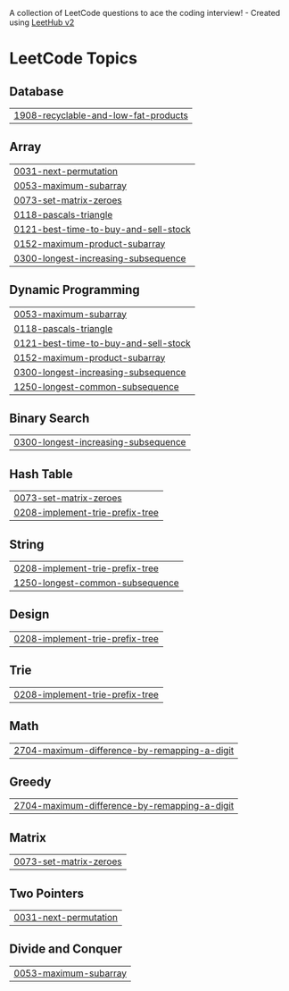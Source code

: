 A collection of LeetCode questions to ace the coding interview! - Created using [LeetHub v2](https://github.com/arunbhardwaj/LeetHub-2.0)
<!---LeetCode Topics Start-->
# LeetCode Topics
## Database
|  |
| ------- |
| [1908-recyclable-and-low-fat-products](https://github.com/VITianLalit/LeetCodeProblemSolution.github.io/tree/master/1908-recyclable-and-low-fat-products) |
## Array
|  |
| ------- |
| [0031-next-permutation](https://github.com/VITianLalit/LeetCodeProblemSolution.github.io/tree/master/0031-next-permutation) |
| [0053-maximum-subarray](https://github.com/VITianLalit/LeetCodeProblemSolution.github.io/tree/master/0053-maximum-subarray) |
| [0073-set-matrix-zeroes](https://github.com/VITianLalit/LeetCodeProblemSolution.github.io/tree/master/0073-set-matrix-zeroes) |
| [0118-pascals-triangle](https://github.com/VITianLalit/LeetCodeProblemSolution.github.io/tree/master/0118-pascals-triangle) |
| [0121-best-time-to-buy-and-sell-stock](https://github.com/VITianLalit/LeetCodeProblemSolution.github.io/tree/master/0121-best-time-to-buy-and-sell-stock) |
| [0152-maximum-product-subarray](https://github.com/VITianLalit/LeetCodeProblemSolution.github.io/tree/master/0152-maximum-product-subarray) |
| [0300-longest-increasing-subsequence](https://github.com/VITianLalit/LeetCodeProblemSolution.github.io/tree/master/0300-longest-increasing-subsequence) |
## Dynamic Programming
|  |
| ------- |
| [0053-maximum-subarray](https://github.com/VITianLalit/LeetCodeProblemSolution.github.io/tree/master/0053-maximum-subarray) |
| [0118-pascals-triangle](https://github.com/VITianLalit/LeetCodeProblemSolution.github.io/tree/master/0118-pascals-triangle) |
| [0121-best-time-to-buy-and-sell-stock](https://github.com/VITianLalit/LeetCodeProblemSolution.github.io/tree/master/0121-best-time-to-buy-and-sell-stock) |
| [0152-maximum-product-subarray](https://github.com/VITianLalit/LeetCodeProblemSolution.github.io/tree/master/0152-maximum-product-subarray) |
| [0300-longest-increasing-subsequence](https://github.com/VITianLalit/LeetCodeProblemSolution.github.io/tree/master/0300-longest-increasing-subsequence) |
| [1250-longest-common-subsequence](https://github.com/VITianLalit/LeetCodeProblemSolution.github.io/tree/master/1250-longest-common-subsequence) |
## Binary Search
|  |
| ------- |
| [0300-longest-increasing-subsequence](https://github.com/VITianLalit/LeetCodeProblemSolution.github.io/tree/master/0300-longest-increasing-subsequence) |
## Hash Table
|  |
| ------- |
| [0073-set-matrix-zeroes](https://github.com/VITianLalit/LeetCodeProblemSolution.github.io/tree/master/0073-set-matrix-zeroes) |
| [0208-implement-trie-prefix-tree](https://github.com/VITianLalit/LeetCodeProblemSolution.github.io/tree/master/0208-implement-trie-prefix-tree) |
## String
|  |
| ------- |
| [0208-implement-trie-prefix-tree](https://github.com/VITianLalit/LeetCodeProblemSolution.github.io/tree/master/0208-implement-trie-prefix-tree) |
| [1250-longest-common-subsequence](https://github.com/VITianLalit/LeetCodeProblemSolution.github.io/tree/master/1250-longest-common-subsequence) |
## Design
|  |
| ------- |
| [0208-implement-trie-prefix-tree](https://github.com/VITianLalit/LeetCodeProblemSolution.github.io/tree/master/0208-implement-trie-prefix-tree) |
## Trie
|  |
| ------- |
| [0208-implement-trie-prefix-tree](https://github.com/VITianLalit/LeetCodeProblemSolution.github.io/tree/master/0208-implement-trie-prefix-tree) |
## Math
|  |
| ------- |
| [2704-maximum-difference-by-remapping-a-digit](https://github.com/VITianLalit/LeetCodeProblemSolution.github.io/tree/master/2704-maximum-difference-by-remapping-a-digit) |
## Greedy
|  |
| ------- |
| [2704-maximum-difference-by-remapping-a-digit](https://github.com/VITianLalit/LeetCodeProblemSolution.github.io/tree/master/2704-maximum-difference-by-remapping-a-digit) |
## Matrix
|  |
| ------- |
| [0073-set-matrix-zeroes](https://github.com/VITianLalit/LeetCodeProblemSolution.github.io/tree/master/0073-set-matrix-zeroes) |
## Two Pointers
|  |
| ------- |
| [0031-next-permutation](https://github.com/VITianLalit/LeetCodeProblemSolution.github.io/tree/master/0031-next-permutation) |
## Divide and Conquer
|  |
| ------- |
| [0053-maximum-subarray](https://github.com/VITianLalit/LeetCodeProblemSolution.github.io/tree/master/0053-maximum-subarray) |
<!---LeetCode Topics End-->
